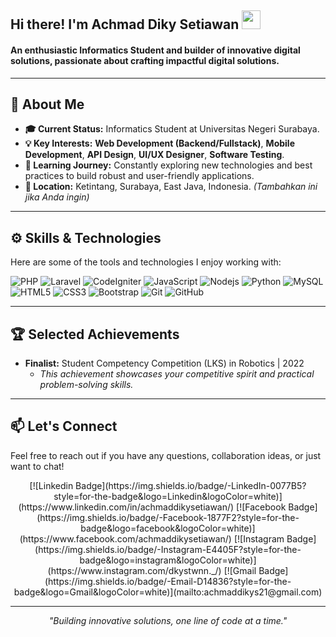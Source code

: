 <div>
  <h2>Hi there! I'm Achmad Diky Setiawan <img src="https://raw.githubusercontent.com/MartinHeinz/MartinHeinz/master/wave.gif" width="30"></h2>
  <h4>An enthusiastic Informatics Student and builder of innovative digital solutions, passionate about crafting impactful digital solutions.</h4>
</div>

---

## 🚀 About Me

* **🎓 Current Status:** Informatics Student at Universitas Negeri Surabaya.
* **💡 Key Interests:** **Web Development (Backend/Fullstack)**, **Mobile Development**, **API Design**, **UI/UX Designer**, **Software Testing**.
* **🌱 Learning Journey:** Constantly exploring new technologies and best practices to build robust and user-friendly applications.
* **📍 Location:** Ketintang, Surabaya, East Java, Indonesia. *(Tambahkan ini jika Anda ingin)*

---

## ⚙️ Skills & Technologies

Here are some of the tools and technologies I enjoy working with:

![PHP](https://img.shields.io/badge/-PHP-777BB4?style=flat-square&logo=php&logoColor=white) ![Laravel](https://img.shields.io/badge/Laravel-FF2D20?style=flat-square&logo=laravel&logoColor=white) ![CodeIgniter](https://img.shields.io/badge/CodeIgniter-EE422F?style=flat-square&logo=codeigniter&logoColor=white) ![JavaScript](https://img.shields.io/badge/-JavaScript-F7DF1E?style=flat-square&logo=javascript&logoColor=black)
![Nodejs](https://img.shields.io/badge/-Node.js-339933?style=flat-square&logo=node.js&logoColor=white) ![Python](https://img.shields.io/badge/-Python-3776AB?style=flat-square&logo=python&logoColor=white) ![MySQL](https://img.shields.io/badge/-MySQL-4479A1?style=flat-square&logo=mysql&logoColor=white) 
![HTML5](https://img.shields.io/badge/-HTML5-E34F26?style=flat-square&logo=html5&logoColor=white)
![CSS3](https://img.shields.io/badge/-CSS3-1572B6?style=flat-square&logo=css3)
![Bootstrap](https://img.shields.io/badge/-Bootstrap-563D7C?style=flat-square&logo=bootstrap)
![Git](https://img.shields.io/badge/-Git-F05032?style=flat-square&logo=git&logoColor=white) 
![GitHub](https://img.shields.io/badge/-GitHub-181717?style=flat-square&logo=github)

---

## 🏆 Selected Achievements

* **Finalist:** Student Competency Competition (LKS) in Robotics | 2022
    * *This achievement showcases your competitive spirit and practical problem-solving skills.*

---

## 📫 Let's Connect

Feel free to reach out if you have any questions, collaboration ideas, or just want to chat!

<div align="center">
  [![Linkedin Badge](https://img.shields.io/badge/-LinkedIn-0077B5?style=for-the-badge&logo=Linkedin&logoColor=white)](https://www.linkedin.com/in/achmaddikysetiawan/)
  [![Facebook Badge](https://img.shields.io/badge/-Facebook-1877F2?style=for-the-badge&logo=facebook&logoColor=white)](https://www.facebook.com/achmaddikysetiawan/)
  [![Instagram Badge](https://img.shields.io/badge/-Instagram-E4405F?style=for-the-badge&logo=instagram&logoColor=white)](https://www.instagram.com/dkystwnn._/)
  [![Gmail Badge](https://img.shields.io/badge/-Email-D14836?style=for-the-badge&logo=Gmail&logoColor=white)](mailto:achmaddikys21@gmail.com)
</div>

---

<p align="center"><i>"Building innovative solutions, one line of code at a time."</i></p>
